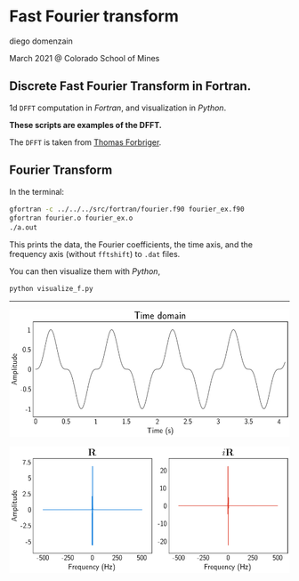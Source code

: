 # Fast Fourier transform
diego domenzain

March 2021 @ Colorado School of Mines

## Discrete Fast Fourier Transform in Fortran.

1d ```DFFT``` computation in *Fortran*, and visualization in *Python*.

__These scripts are examples of the DFFT.__

The ```DFFT``` is taken from [Thomas Forbriger](https://git.scc.kit.edu/Seitosh/Seitosh).

## Fourier Transform

In the terminal:

```bash
gfortran -c ../../../src/fortran/fourier.f90 fourier_ex.f90
gfortran fourier.o fourier_ex.o
./a.out
```
This prints the data, the Fourier coefficients, the time axis, and the frequency axis (without ```fftshift```) to ```.dat``` files.

You can then visualize them with *Python*,

```bash
python visualize_f.py
```

---

[![](../pics/data-t.png)](./)

[![](../pics/data-f.png)](./)
